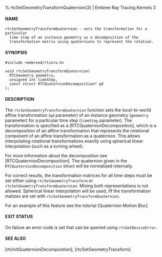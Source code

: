 % rtcSetGeometryTransformQuaternion(3) | Embree Ray Tracing Kernels 3

#### NAME

    rtcSetGeometryTransformQuaternion - sets the transformation for a particular
      time step of an instance geometry as a decomposition of the
      transformation matrix using quaternions to represent the rotation.

#### SYNOPSIS

    #include <embree4/rtcore.h>

    void rtcSetGeometryTransformQuaternion(
      RTCGeometry geometry,
      unsigned int timeStep,
      const struct RTCQuaternionDecomposition* qd
    );

#### DESCRIPTION

The `rtcSetGeometryTransformQuaternion` function sets the
local-to-world affine transformation (`qd` parameter) of an instance
geometry (`geometry` parameter) for a particular time step (`timeStep`
parameter). The transformation is specified as a
[RTCQuaternionDecomposition], which is a decomposition of an affine
transformation that represents the rotational component of an affine
transformation as a quaternion. This allows interpolating rotational
transformations exactly using spherical linear interpolation (such as
a turning wheel).

For more information about the decomposition see [RTCQuaternionDecomposition].
The quaternion given in the `RTCQuaternionDecomposition` struct will be normalized
internally.

For correct results, the transformation matrices for all time steps must be
set either using `rtcSetGeometryTransform` or
`rtcSetGeometryTransformQuaternion`. Mixing both representations is not
allowed. Spherical linear interpolation will be used, iff the transformation
matizes are set with `rtcSetGeometryTransformQuaternion`.

For an example of this feature see the tutorial [Quaternion Motion Blur].

#### EXIT STATUS

On failure an error code is set that can be queried using
`rtcGetDeviceError`.

#### SEE ALSO

[rtcInitQuaternionDecomposition], [rtcSetGeometryTransform]
